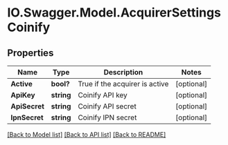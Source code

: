 # IO.Swagger.Model.AcquirerSettingsCoinify
## Properties

Name | Type | Description | Notes
------------ | ------------- | ------------- | -------------
**Active** | **bool?** | True if the acquirer is active | [optional] 
**ApiKey** | **string** | Coinify API key | [optional] 
**ApiSecret** | **string** | Coinify API secret | [optional] 
**IpnSecret** | **string** | Coinify IPN secret | [optional] 

[[Back to Model list]](../README.md#documentation-for-models) [[Back to API list]](../README.md#documentation-for-api-endpoints) [[Back to README]](../README.md)

